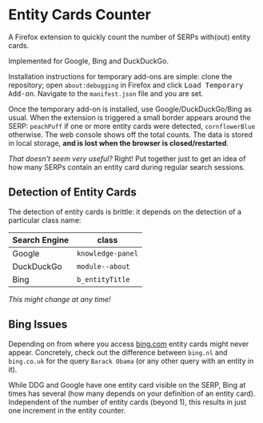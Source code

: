 # Entity Cards Counter

A Firefox extension to quickly count the number of SERPs with(out) entity cards. 

Implemented for Google, Bing and DuckDuckGo.

Installation instructions for temporary add-ons are simple: clone the repository; open `about:debugging` in Firefox and click <kbd>Load Temporary Add-on</kbd>. Navigate to the `manifest.json` file and you are set.

Once the temporary add-on is installed, use Google/DuckDuckGo/Bing as usual. When the extension is triggered a small border appears around the SERP: `peachPuff` if one or more entity cards were detected, `cornflowerBlue` otherwise. The web console shows off the total counts. The data is stored in local storage, **and is lost when the browser is closed/restarted**.

*That doesn't seem very useful?* Right! Put together just to get an idea of how many SERPs contain an entity card during regular search sessions.

## Detection of Entity Cards

The detection of entity cards is brittle: it depends on the detection of a particular class name:

| Search Engine     | class |
|------------|-------------------|
| Google     | `knowledge-panel` |
| DuckDuckGo | `module--about`   |
| Bing       | `b_entityTitle`   |

*This might change at any time!*

## Bing Issues

Depending on from where you access [bing.com](https://www.bing.com) entity cards might never appear. Concretely, check out the difference between `bing.nl` and `bing.co.uk` for the query `Barack Obama` (or any other query with an entity in it).

While DDG and Google have one entity card visible on the SERP, Bing at times has several (how many depends on your definition of an entity card). Independent of the number of entity cards (beyond 1), this results in just one increment in the entity counter.